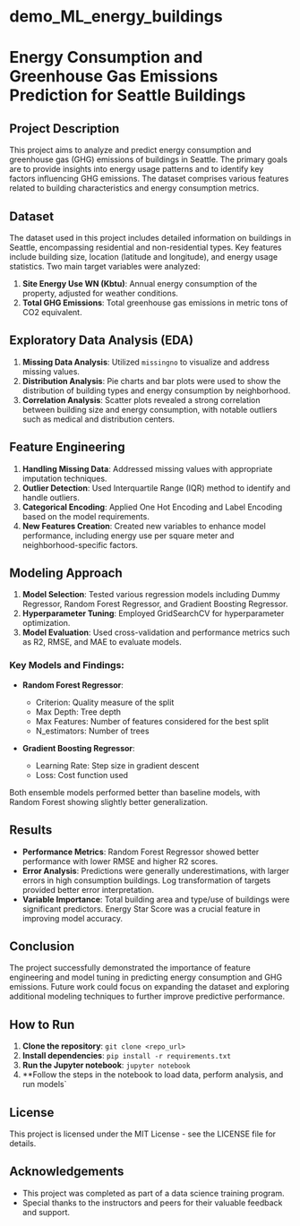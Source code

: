 # demo_ML_energy_buildings
# Energy Consumption and Greenhouse Gas Emissions Prediction for Seattle Buildings

## Project Description

This project aims to analyze and predict energy consumption and greenhouse gas (GHG) emissions of buildings in Seattle. The primary goals are to provide insights into energy usage patterns and to identify key factors influencing GHG emissions. The dataset comprises various features related to building characteristics and energy consumption metrics.

## Dataset

The dataset used in this project includes detailed information on buildings in Seattle, encompassing residential and non-residential types. Key features include building size, location (latitude and longitude), and energy usage statistics. Two main target variables were analyzed:

1. **Site Energy Use WN (Kbtu)**: Annual energy consumption of the property, adjusted for weather conditions.
2. **Total GHG Emissions**: Total greenhouse gas emissions in metric tons of CO2 equivalent.

## Exploratory Data Analysis (EDA)

1. **Missing Data Analysis**: Utilized `missingno` to visualize and address missing values.
2. **Distribution Analysis**: Pie charts and bar plots were used to show the distribution of building types and energy consumption by neighborhood.
3. **Correlation Analysis**: Scatter plots revealed a strong correlation between building size and energy consumption, with notable outliers such as medical and distribution centers.

## Feature Engineering

1. **Handling Missing Data**: Addressed missing values with appropriate imputation techniques.
2. **Outlier Detection**: Used Interquartile Range (IQR) method to identify and handle outliers.
3. **Categorical Encoding**: Applied One Hot Encoding and Label Encoding based on the model requirements.
4. **New Features Creation**: Created new variables to enhance model performance, including energy use per square meter and neighborhood-specific factors.

## Modeling Approach

1. **Model Selection**: Tested various regression models including Dummy Regressor, Random Forest Regressor, and Gradient Boosting Regressor.
2. **Hyperparameter Tuning**: Employed GridSearchCV for hyperparameter optimization.
3. **Model Evaluation**: Used cross-validation and performance metrics such as R2, RMSE, and MAE to evaluate models.

### Key Models and Findings:

- **Random Forest Regressor**:
  - Criterion: Quality measure of the split
  - Max Depth: Tree depth
  - Max Features: Number of features considered for the best split
  - N_estimators: Number of trees

- **Gradient Boosting Regressor**:
  - Learning Rate: Step size in gradient descent
  - Loss: Cost function used

Both ensemble models performed better than baseline models, with Random Forest showing slightly better generalization.

## Results

- **Performance Metrics**: Random Forest Regressor showed better performance with lower RMSE and higher R2 scores.
- **Error Analysis**: Predictions were generally underestimations, with larger errors in high consumption buildings. Log transformation of targets provided better error interpretation.
- **Variable Importance**: Total building area and type/use of buildings were significant predictors. Energy Star Score was a crucial feature in improving model accuracy.

## Conclusion

The project successfully demonstrated the importance of feature engineering and model tuning in predicting energy consumption and GHG emissions. Future work could focus on expanding the dataset and exploring additional modeling techniques to further improve predictive performance.

## How to Run

1. **Clone the repository**: `git clone <repo_url>`
2. **Install dependencies**: `pip install -r requirements.txt`
3. **Run the Jupyter notebook**: `jupyter notebook`
4. **Follow the steps in the notebook to load data, perform analysis, and run models`

## License

This project is licensed under the MIT License - see the LICENSE file for details.

## Acknowledgements

- This project was completed as part of a data science training program.
- Special thanks to the instructors and peers for their valuable feedback and support.
